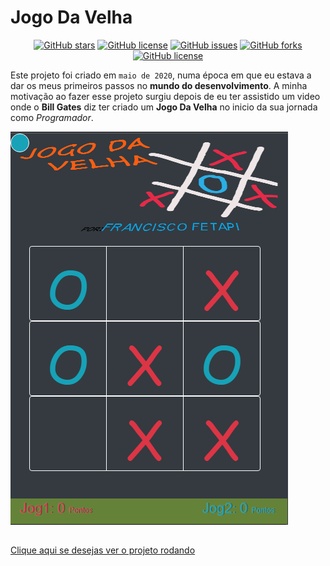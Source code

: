 # Jogo Da Velha
<p align="center">
<a href="https://github.com/Francisco-Fetapi/jogo-da-velha-html-css-js/stargazers"><img alt="GitHub stars" src="https://img.shields.io/github/stars/Francisco-Fetapi/jogo-da-velha-html-css-js?style=plastic"></a>
<a href="https://github.com/Francisco-Fetapi/jogo-da-velha-html-css-js"><img alt="GitHub license" src="https://img.shields.io/badge/Exercise-For%20trainning-orange"></a>
<a href="https://github.com/Francisco-Fetapi/jogo-da-velha-html-css-js/issues"><img alt="GitHub issues" src="https://img.shields.io/github/issues/Francisco-Fetapi/jogo-da-velha-html-css-js?style=plastic"></a>
<a href="https://github.com/Francisco-Fetapi/jogo-da-velha-html-css-js/network"><img alt="GitHub forks" src="https://img.shields.io/github/forks/Francisco-Fetapi/jogo-da-velha-html-css-js?style=plastic"></a>
<a href="https://github.com/Francisco-Fetapi/jogo-da-velha-html-css-js"><img alt="GitHub license" src="https://img.shields.io/github/license/Francisco-Fetapi/jogo-da-velha-html-css-js?style=plastic"></a>
</p>

Este projeto foi criado em `maio de 2020`, numa época em que eu estava a dar os meus primeiros passos no **mundo do desenvolvimento**. A minha motivação ao fazer esse projeto surgiu depois de eu ter assistido um video onde o **Bill Gates** diz ter criado um **Jogo Da Velha** no inicio da sua jornada como _Programador_.

<img src="./asset3.PNG" />

##

<a href="https://francisco-fetapi.github.io/jogo-da-velha-html-css-js/">Clique aqui se desejas ver o projeto rodando<a/>
